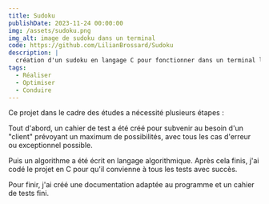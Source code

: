 ```yaml
---
title: Sudoku
publishDate: 2023-11-24 00:00:00
img: /assets/sudoku.png
img_alt: image de sudoku dans un terminal
code: https://github.com/LilianBrossard/Sudoku
description: |
  création d'un sudoku en langage C pour fonctionner dans un terminal linux et windows
tags:
  - Réaliser
  - Optimiser
  - Conduire
---
```


Ce projet dans le cadre des études a nécessité plusieurs étapes :

Tout d'abord, un cahier de test a été créé pour subvenir au besoin d'un "client" prévoyant un maximum de possibilités, avec tous les cas d'erreur ou exceptionnel possible.

Puis un algorithme a été écrit en langage algorithmique. Après cela finis, j'ai codé le projet en C pour qu'il convienne à tous les tests avec succès.

Pour finir, j'ai créé une documentation adaptée au programme et un cahier de tests fini.